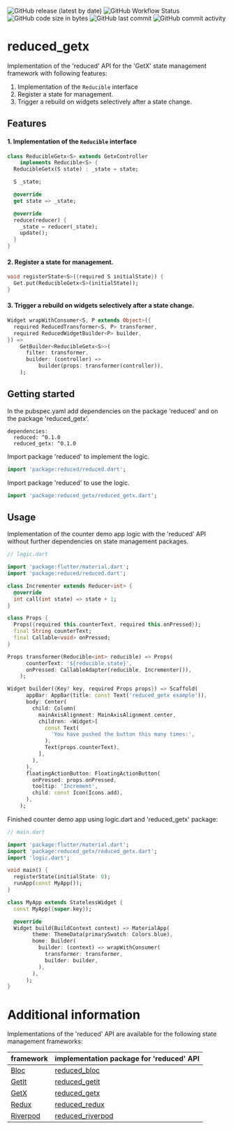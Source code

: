![GitHub release (latest by date)](https://img.shields.io/github/v/release/partmaster/reduced_getx)
![GitHub Workflow Status](https://img.shields.io/github/actions/workflow/status/partmaster/reduced_getx/dart.yml)
![GitHub code size in bytes](https://img.shields.io/github/languages/code-size/partmaster/reduced_getx)
![GitHub last commit](https://img.shields.io/github/last-commit/partmaster/reduced_getx)
![GitHub commit activity](https://img.shields.io/github/commit-activity/m/partmaster/reduced_getx)
# reduced_getx

Implementation of the 'reduced' API for the 'GetX' state management framework with following features:

1. Implementation of the ```Reducible``` interface 
2. Register a state for management.
3. Trigger a rebuild on widgets selectively after a state change.

## Features

#### 1. Implementation of the ```Reducible``` interface 

```dart
class ReducibleGetx<S> extends GetxController
    implements Reducible<S> {
  ReducibleGetx(S state) : _state = state;

  S _state;

  @override
  get state => _state;

  @override
  reduce(reducer) {
    _state = reducer(_state);
    update();
  }
}
```

#### 2. Register a state for management.

```dart
void registerState<S>({required S initialState}) {
  Get.put(ReducibleGetx<S>(initialState));
}
```

#### 3. Trigger a rebuild on widgets selectively after a state change.

```dart
Widget wrapWithConsumer<S, P extends Object>({
  required ReducedTransformer<S, P> transformer,
  required ReducedWidgetBuilder<P> builder,
}) =>
    GetBuilder<ReducibleGetx<S>>(
      filter: transformer,
      builder: (controller) =>
          builder(props: transformer(controller)),
    );
```

## Getting started

In the pubspec.yaml add dependencies on the package 'reduced' and on the package  'reduced_getx'.

```
dependencies:
  reduced: ^0.1.0
  reduced_getx: ^0.1.0
```

Import package 'reduced' to implement the logic.

```dart
import 'package:reduced/reduced.dart';
```

Import package 'reduced' to use the logic.

```dart
import 'package:reduced_getx/reduced_getx.dart';
```

## Usage

Implementation of the counter demo app logic with the 'reduced' API without further dependencies on state management packages.

```dart
// logic.dart

import 'package:flutter/material.dart';
import 'package:reduced/reduced.dart';

class Incrementer extends Reducer<int> {
  @override
  int call(int state) => state + 1;
}

class Props {
  Props({required this.counterText, required this.onPressed});
  final String counterText;
  final Callable<void> onPressed;
}

Props transformer(Reducible<int> reducible) => Props(
      counterText: '${reducible.state}',
      onPressed: CallableAdapter(reducible, Incrementer()),
    );

Widget builder({Key? key, required Props props}) => Scaffold(
      appBar: AppBar(title: const Text('reduced_getx example')),
      body: Center(
        child: Column(
          mainAxisAlignment: MainAxisAlignment.center,
          children: <Widget>[
            const Text(
              'You have pushed the button this many times:',
            ),
            Text(props.counterText),
          ],
        ),
      ),
      floatingActionButton: FloatingActionButton(
        onPressed: props.onPressed,
        tooltip: 'Increment',
        child: const Icon(Icons.add),
      ),
    );
```

Finished counter demo app using logic.dart and 'reduced_getx' package:

```dart
// main.dart

import 'package:flutter/material.dart';
import 'package:reduced_getx/reduced_getx.dart';
import 'logic.dart';

void main() {
  registerState(initialState: 0);
  runApp(const MyApp());
}

class MyApp extends StatelessWidget {
  const MyApp({super.key});

  @override
  Widget build(BuildContext context) => MaterialApp(
        theme: ThemeData(primarySwatch: Colors.blue),
        home: Builder(
          builder: (context) => wrapWithConsumer(
            transformer: transformer,
            builder: builder,
          ),
        ),
      );
}
```

# Additional information

Implementations of the 'reduced' API are available for the following state management frameworks:

|framework|implementation package for 'reduced' API|
|---|---|
|[Bloc](https://bloclibrary.dev/#/)|[reduced_bloc](https://github.com/partmaster/reduced_bloc)|
|[GetIt](https://pub.dev/packages/get_it)|[reduced_getit](https://github.com/partmaster/reduced_getit)|
|[GetX](https://pub.dev/packages/get)|[reduced_getx](https://github.com/partmaster/reduced_getx)|
|[Redux](https://pub.dev/packages/redux)|[reduced_redux](https://github.com/partmaster/reduced_redux)|
|[Riverpod](https://riverpod.dev/)|[reduced_riverpod](https://github.com/partmaster/reduced_riverpod)|
